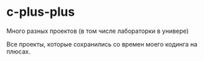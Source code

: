 # c-plus-plus
Много разных проектов (в том числе лабораторки в универе)

Все проекты, которые сохранились со времен моего кодинга на плюсах.
